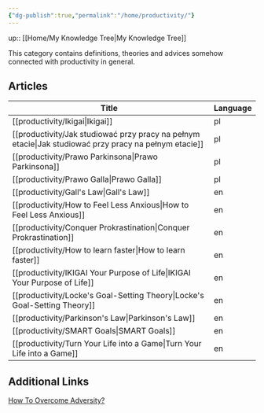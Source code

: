 ```yaml
---
{"dg-publish":true,"permalink":"/home/productivity/"}
---
```


up:: [[Home/My Knowledge Tree\|My Knowledge Tree]]


This category contains definitions, theories and advices somehow connected with productivity in general.

## Articles
| Title                                                                                                    | Language |
| -------------------------------------------------------------------------------------------------------- | -------- |
| [[productivity/Ikigai\|Ikigai]]                                                                       | pl       |
| [[productivity/Jak studiować przy pracy na pełnym etacie\|Jak studiować przy pracy na pełnym etacie]] | pl       |
| [[productivity/Prawo Parkinsona\|Prawo Parkinsona]]                                                   | pl       |
| [[productivity/Prawo Galla\|Prawo Galla]]                                                             | pl       |
| [[productivity/Gall's Law\|Gall's Law]]                                                               | en       |
| [[productivity/How to Feel Less Anxious\|How to Feel Less Anxious]]                                   | en       |
| [[productivity/Conquer Prokrastination\|Conquer Prokrastination]]                                     | en       |
| [[productivity/How to learn faster\|How to learn faster]]                                             | en       |
| [[productivity/IKIGAI Your Purpose of Life\|IKIGAI Your Purpose of Life]]                             | en       |
| [[productivity/Locke's Goal-Setting Theory\|Locke's Goal-Setting Theory]]                             | en       |
| [[productivity/Parkinson's Law\|Parkinson's Law]]                                                     | en       |
| [[productivity/SMART Goals\|SMART Goals]]                                                             | en       |
| [[productivity/Turn Your Life into a Game\|Turn Your Life into a Game]]                               | en       |


## Additional Links

[How To Overcome Adversity?](https://www.youtube.com/watch?v=61bMGNL6MrM)
